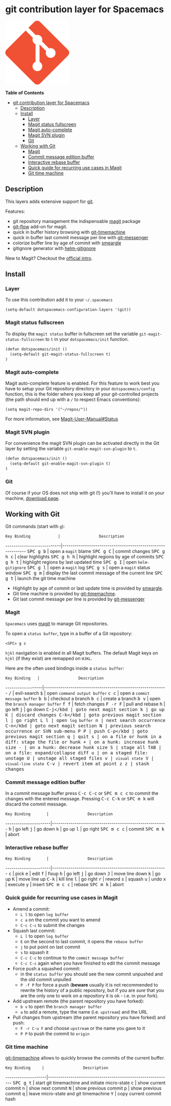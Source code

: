 # git contribution layer for Spacemacs

![git](img/git.png)

<!-- markdown-toc start - Don't edit this section. Run M-x markdown-toc/generate-toc again -->
**Table of Contents**

- [git contribution layer for Spacemacs](#git-contribution-layer-for-spacemacs)
    - [Description](#description)
    - [Install](#install)
        - [Layer](#layer)
        - [Magit status fullscreen](#magit-status-fullscreen)
        - [Magit auto-complete](#magit-auto-complete)
        - [Magit SVN plugin](#magit-svn-plugin)
        - [Git](#git)
    - [Working with Git](#working-with-git)
        - [Magit](#magit)
        - [Commit message edition buffer](#commit-message-edition-buffer)
        - [Interactive rebase buffer](#interactive-rebase-buffer)
        - [Quick guide for recurring use cases in Magit](#quick-guide-for-recurring-use-cases-in-magit)
        - [Git time machine](#git-time-machine)

<!-- markdown-toc end -->

## Description

This layers adds extensive support for [git][].

Features:
- git repository management the indispensable [magit][] package
- [git-flow][] add-on for magit.
- quick in buffer history browsing with [git-timemachine][]
- quick in buffer last commit message per line with [git-messenger][]
- colorize buffer line by age of commit with [smeargle][]
- gitignore generator with [helm-gitignore][]

New to Magit? Checkout the [official intro][].

## Install

### Layer

To use this contribution add it to your `~/.spacemacs`

```elisp
(setq-default dotspacemacs-configuration-layers '(git))
```

### Magit status fullscreen

To display the `magit status` buffer in fullscreen set the variable
`git-magit-status-fullscreen` to `t` in your `dotspacemacs/init` function.

```elisp
(defun dotspacemacs/init ()
  (setq-default git-magit-status-fullscreen t)
)
```

### Magit auto-complete

Magit auto-complete feature is enabled. For this feature to work best you
have to setup your Git repository directory in your `dotspacemacs/config`
function, this is the folder where you keep all your git-controlled projects
(the path should end up with a `/` to respect Emacs conventions):

```elisp
(setq magit-repo-dirs '("~/repos/"))
```

For more information, see [Magit-User-Manual#Status][]

### Magit SVN plugin

For convenience the magit SVN plugin can be activated directly in the Git
layer by setting the variable `git-enable-magit-svn-plugin` to `t`.

```elisp
(defun dotspacemacs/init ()
  (setq-default git-enable-magit-svn-plugin t)
)
```

### Git

Of course if your OS does not ship with git (!) you'll have to install it
on your machine, [download page][].

## Working with Git

Git commands (start with `g`):

    Key Binding            |                 Description
---------------------------|------------------------------------------------------------
<kbd>SPC g b</kbd>         | open a `magit` blame
<kbd>SPC g C</kbd>         | commit changes
<kbd>SPC g h c</kbd>       | clear highlights
<kbd>SPC g h h</kbd>       | highlight regions by age of commits
<kbd>SPC g h t</kbd>       | highlight regions by last updated time
<kbd>SPC g I</kbd>         | open `helm-gitignore`
<kbd>SPC g l</kbd>         | open a `magit` log
<kbd>SPC g s</kbd>         | open a `magit` status window
<kbd>SPC g m</kbd>         | display the last commit message of the current line
<kbd>SPC g t</kbd>         | launch the git time machine

- Highlight by age of commit or last update time is provided by
[smeargle][].
- Git time machine is provided by [git-timemachine][].
- Git last commit message per line is provided by
[git-messenger][]

### Magit

`Spacemacs` uses [magit][] to manage Git repositories.

To open a `status buffer`, type in a buffer of a Git repository:

    <SPC> g s

`hjkl` navigation is enabled in all Magit buffers. The default Magit keys
on `hjkl` (if they exist) are remapped on `HJKL`.

Here are the often used bindings inside a `status buffer`:

    Key Binding   |                 Description
------------------|------------------------------------------------------------
<kbd>/</kbd>      | evil-search
<kbd>$</kbd>      | open `command output buffer`
<kbd>c c</kbd>    | open a `commit message buffer`
<kbd>b b</kbd>    | checkout a branch
<kbd>b c</kbd>    | create a branch
<kbd>b v</kbd>    | open the `branch manager buffer`
<kbd>f f</kbd>    | fetch changes
<kbd>F -r F</kbd> | pull and rebase
<kbd>h</kbd>      | go left
<kbd>j</kbd>      | go down
<kbd>C-j</kbd     | goto next magit section
<kbd>k</kbd>      | go up
<kbd>K</kbd>      | discard changes
<kbd>C-k</kbd     | goto previous magit section
<kbd>l</kbd>      | go right
<kbd>L l</kbd>    | open `log buffer`
<kbd>n</kbd>      | next search occurrence
<kbd>C-n</kbd     | goto next magit section
<kbd>N</kbd>      | previous search occurrence _or_ SVN sub-menu
<kbd>P P</kbd>    | push
<kbd>C-p</kbd     | goto previous magit section
<kbd>q</kbd>      | quit
<kbd>s</kbd>      | on a file or hunk in a diff: stage the file or hunk
<kbd>+</kbd>      | on a hunk: increase hunk size
<kbd>-</kbd>      | on a hunk: decrease hunk size
<kbd>S</kbd>      | stage all
<kbd>TAB</kbd>    | on a file: expand/collapse diff
<kbd>u</kbd>      | on a staged file: unstage
<kbd>U</kbd>      | unstage all staged files
<kbd>v</kbd>      | `visual state`
<kbd>V</kbd>      | `visual-line state`
<kbd>C-v</kbd>    | revert item at point
<kbd>z z</kbd>    | stash changes

### Commit message edition buffer

In a commit message buffer press <kbd>C-c C-c</kbd> or <kbd>SPC m c c</kbd>
to commit the changes with the entered message.
Pressing <kbd>C-c C-k</kbd> or <kbd>SPC m k</kbd> will discard the commit
message.

    Key Binding       |                 Description
----------------------|--------------------------------------------------------
<kbd>h</kbd>          | go left
<kbd>j</kbd>          | go down
<kbd>k</kbd>          | go up
<kbd>l</kbd>          | go right
<kbd>SPC m c c</kbd>  | commit
<kbd>SPC m k</kbd>    | abort

### Interactive rebase buffer

    Key Binding       |                 Description
----------------------|--------------------------------------------------------
<kbd>c</kbd>          | pick
<kbd>e</kbd>          | edit
<kbd>f</kbd>          | fixup
<kbd>h</kbd>          | go left
<kbd>j</kbd>          | go down
<kbd>J</kbd>          | move line down
<kbd>k</kbd>          | go up
<kbd>K</kbd>          | move line up
<kbd>C-k</kbd>        | kill line
<kbd>l</kbd>          | go right
<kbd>r</kbd>          | reword
<kbd>s</kbd>          | squash
<kbd>u</kbd>          | undo
<kbd>x</kbd>          | execute
<kbd>y</kbd>          | insert
<kbd>SPC m c c</kbd>  | rebase
<kbd>SPC m k</kbd>    | abort

### Quick guide for recurring use cases in Magit

- Amend a commit:
  - `L l` to open `log buffer`
  - `c a` on the commit you want to amend
  - `C-c C-c` to submit the changes
- Squash last commit:
  - `L l` to open `log buffer`
  - `E` on the second to last commit, it opens the `rebase buffer`
  - `j` to put point on last commit
  - `s` to squash it
  - `C-c C-c` to continue to the `commit message buffer`
  - `C-c C-c` again when you have finished to edit the commit message
- Force push a squashed commit:
  - in the `status buffer` you should see the new commit unpushed and the
  old commit unpulled
  - `P -f P` for force a push (**beware** usually it is not recommended to
  rewrite the history of a public repository, but if you are *sure* that you
  are the only one to work on a repository it is ok - i.e. in your fork).
- Add upstream remote (the parent repository you have forked):
  - `b v` to open the `branch manager buffer`
  - `a` to add a remote, type the name (i.e. `upstream`) and the URL
- Pull changes from upstream (the parent repository you have forked) and push:
  - `F -r C-u F` and choose `upstream` or the name you gave to it
  - `P P` to push the commit to `origin`

### Git time machine

[git-timemachine] allows to quickly browse the commits of the current buffer.

    Key Binding     |                 Description
--------------------|------------------------------------------------------------
<kbd>SPC g t</kbd>  | start git timemachine and initiate micro-state
<kbd>c</kbd>        | show current commit
<kbd>n</kbd>        | show next commit
<kbd>N</kbd>        | show previous commit
<kbd>p</kbd>        | show previous commit
<kbd>q</kbd>        | leave micro-state and git timemachine
<kbd>Y</kbd>        | copy current commit hash

[git]: http://git-scm.com/
[download page]: http://git-scm.com/downloads
[magit]: http://magit.github.io/
[official intro]: https://magit.github.io/master/magit.html#Introduction
[Magit-User-Manual#Status]: https://magit.github.io/master/magit.html#Status
[git-flow]: https://github.com/jtatarik/magit-gitflow
[smeargle]: https://github.com/syohex/emacs-smeargle
[git-timemachine]: https://github.com/pidu/git-timemachine
[git-messenger]: https://github.com/syohex/emacs-git-messenger
[helm-gitignore]: https://github.com/jupl/helm-gitignore

